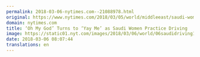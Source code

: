 ```yaml
---
permalink: 2018-03-06-nytimes.com--21088978.html
original: https://www.nytimes.com/2018/03/05/world/middleeast/saudi-women-drivers.html?partner=rss&amp;emc=rss
domain: nytimes.com
title: ‘Oh My God’ Turns to ‘Yay Me’ as Saudi Women Practice Driving
image: https://static01.nyt.com/images/2018/03/06/world/06saudidriving1/06saudidriving1-mediumThreeByTwo440.jpg
date: 2018-03-06 08:07:44
translations: en
---
```


